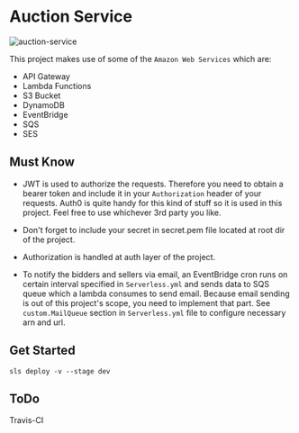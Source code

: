 # Auction Service

![auction-service](https://user-images.githubusercontent.com/20465844/98271107-a34ea200-1fa0-11eb-9e34-98b1ed8d53b4.png)

This project makes use of some of the `Amazon Web Services` which are:

* API Gateway
* Lambda Functions
* S3 Bucket
* DynamoDB
* EventBridge
* SQS
* SES


## Must Know
* JWT is used to authorize the requests. Therefore you need to obtain a bearer token and include it in your `Authorization` header of your requests. Auth0 is quite handy for this kind of stuff so it is used in this project. Feel free to use whichever 3rd party you like.

* Don't forget to include your secret in secret.pem file located at root dir of the project.

* Authorization is handled at auth layer of the project.

* To notify the bidders and sellers via email, an EventBridge cron runs on certain interval specified in `Serverless.yml` and sends data to SQS queue which a lambda consumes to send email. Because email sending is out of this project's scope, you need to implement that part. See `custom.MailQueue` section in `Serverless.yml` file to configure necessary arn and url. 

## Get Started
```
sls deploy -v --stage dev
```

## ToDo
Travis-CI
